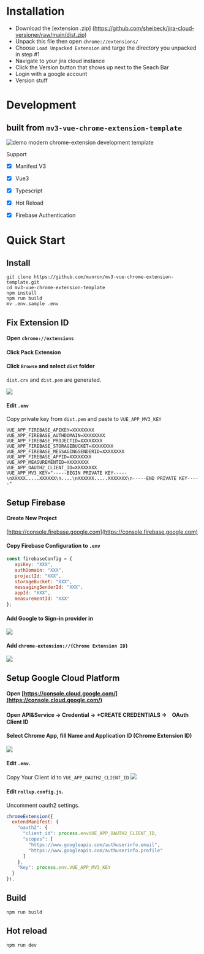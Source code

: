 # Installation
* Download the [extension .zip] (https://github.com/sheibeck/jira-cloud-versioner/raw/main/dist.zip)
* Unpack this file then open `chrome://extensions/`
* Choose `Load Unpacked Extension` and targe the directory you unpacked in step #1
* Navigate to your jira cloud instance
* Click the Version button that shows up next to the Seach Bar
* Login with a google account
* Version stuff

# Development
## built from `mv3-vue-chrome-extension-template`
![demo](./demo.gif)
modern chrome-extension development template

Support 
- [x] Manifest V3
- [x] Vue3
- [x] Typescript
- [x] Hot Reload
- [x] Firebase Authentication


# Quick Start 

## Install
```
git clone https://github.com/munron/mv3-vue-chrome-extension-template.git
cd mv3-vue-chrome-extension-template
npm install
npm run build
mv .env.sample .env
```

## Fix Extension ID

#### Open `chrome://extensions`
#### Click Pack Extension
#### Click `Browse` and select `dist` folder
`dist.crx` and `dist.pem` are generated.
  
![](https://gyazo.com/20b05012fc8d0bb3c4a82d016de08e3a/max_size/1000)

#### Edit `.env`
Copy private key from `dist.pem` and paste to `VUE_APP_MV3_KEY` 

```txt:.env
VUE_APP_FIREBASE_APIKEY=XXXXXXXX
VUE_APP_FIREBASE_AUTHDOMAIN=XXXXXXXX
VUE_APP_FIREBASE_PROJECTID=XXXXXXXX
VUE_APP_FIREBASE_STORAGEBUCKET=XXXXXXXX
VUE_APP_FIREBASE_MESSAGINGSENDERID=XXXXXXXX
VUE_APP_FIREBASE_APPID=XXXXXXXX
VUE_APP_MEASUREMENTID=XXXXXXXX
VUE_APP_OAUTH2_CLIENT_ID=XXXXXXXX
VUE_APP_MV3_KEY="-----BEGIN PRIVATE KEY-----\nXXXXX.....XXXXXX\n....\nXXXXXX.....XXXXXXX\n-----END PRIVATE KEY-----"
```

## Setup Firebase

#### Create New Project
[https://console.firebase.google.com](https://console.firebase.google.com)

#### Copy Firebase Configuration to `.env`

```js
const firebaseConfig = {
   apiKey: "XXX",
   authDomain: "XXX",
   projectId: "XXX",
   storageBucket: "XXX",
   messagingSenderId: "XXX",
   appId: "XXX",
   measurementId: "XXX"
};
```

#### Add Google to Sign-in provider in
![](https://gyazo.com/f5d3251d81f756b7dee16889d5f0b742/max_size/1000) 

#### Add `chrome-extension://{Chrome Extension ID}`
![](https://gyazo.com/a395f349088ab6663dadb32dabfd3efc/max_size/1000)

## Setup Google Cloud Platform

#### Open [https://console.cloud.google.com/](https://console.cloud.google.com/)

#### Open API&Service → Credential → +CREATE CREDENTIALS →　OAuth Client ID

#### Select Chrome App, fill Name and Application ID (Chrome Extension ID)
![](https://gyazo.com/aabef1b96183786de8b3bcaec2b0fea3/max_size/1000)

#### Edit `.env`.
Copy Your Client Id to `VUE_APP_OAUTH2_CLIENT_ID` 
![](https://gyazo.com/2f2c830cd7d38aafe4b9887c7d338a13/max_size/1000)

#### Edit `rollup.config.js`.
Uncomment oauth2 settings.

```js
chromeExtension({
  extendManifest: {
    "oauth2": {
      "client_id": process.envVUE_APP_OAUTH2_CLIENT_ID,
      "scopes": [
        "https://www.googleapis.com/authuserinfo.email",
        "https://www.googleapis.com/authuserinfo.profile"
      ]
    },
    "key": process.env.VUE_APP_MV3_KEY
  }
}),
```

## Build
`npm run build`

## Hot reload
`npm run dev`
